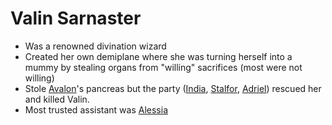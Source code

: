 # Valin Sarnaster
- Was a renowned divination wizard
- Created her own demiplane where she was turning herself into a mummy by stealing organs from "willing" sacrifices (most were not willing)
- Stole [Avalon](PCs/Current/Avalon.md)'s pancreas but the party ([India](PCs/Current/India.md), [Stalfor](PCs/Current/Stalfor.md), [Adriel](PCs/Current/Adriel.md)) rescued her and killed Valin.
- Most trusted assistant was [Alessia](NPCs/Living/Alessia.md)